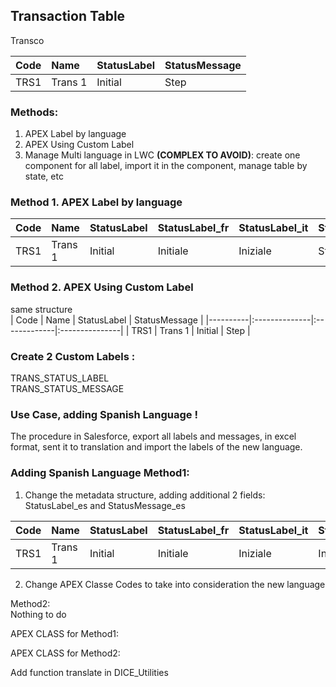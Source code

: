 ## Transaction Table    

Transco 

| Code     |      Name     |  StatusLabel |  StatusMessage |
|----------|:--------------|:-------------|:---------------|
| TRS1     | Trans 1       | Initial      | Step           |


### Methods:     
1. APEX Label by language    
2. APEX Using Custom Label
3. Manage Multi language in LWC **(COMPLEX TO AVOID)**: create one component for all label, import it in the component, manage table by state, etc     


### Method 1. APEX Label by language     
| Code     |      Name     |  StatusLabel |StatusLabel_fr  |  StatusLabel_it   |  StatusMessage    |  StatusMessage_fr |  StatusMessage_it |
|----------|:------------- |:-------------|:---------------|:------------------|:------------------|:------------------|:------------------|
| TRS1     | Trans 1       | Initial      | Initiale       |Iniziale           | Step              | Etape             | Fare un passo     |


### Method 2. APEX Using Custom Label
same structure    
| Code     |      Name     |  StatusLabel |  StatusMessage |
|----------|:--------------|:-------------|:---------------|
| TRS1     | Trans 1       | Initial      | Step           |


### Create 2 Custom Labels :    
TRANS_STATUS_LABEL    
TRANS_STATUS_MESSAGE    

### Use Case, adding Spanish Language !    

The procedure in Salesforce, export all labels and messages, in excel format, sent it to translation and import the labels of the new language.    

### Adding Spanish Language Method1:     
1. Change the metadata structure, adding additional 2 fields: StatusLabel_es and StatusMessage_es
   
| Code     |      Name     |  StatusLabel |StatusLabel_fr  |  StatusLabel_it   |  StatusLabel_es   |  StatusMessage    |  StatusMessage_fr |  StatusMessage_it |  StatusMessage_es |
|----------|:------------- |:-------------|:---------------|:------------------|:------------------|:------------------|:------------------|:------------------|:------------------|
| TRS1     | Trans 1       | Initial      | Initiale       |Iniziale           |Inicial            | Step              | Etape             | Fare un passo     | Paso              |

2. Change APEX Classe Codes to take into consideration the new language


Method2:    
Nothing to do    


APEX CLASS for Method1:


APEX CLASS for Method2:

Add function  translate in DICE_Utilities



